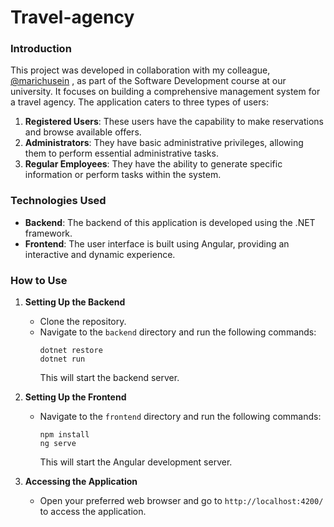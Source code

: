 ﻿# Travel-agency

### Introduction

This project was developed in collaboration with my colleague, [@marichusein](https://github.com/marichusein)
, as part of the Software Development course at our university. It focuses on building a comprehensive management system for a travel agency. The application caters to three types of users:

1. **Registered Users**: These users have the capability to make reservations and browse available offers.
2. **Administrators**: They have basic administrative privileges, allowing them to perform essential administrative tasks.
3. **Regular Employees**: They have the ability to generate specific information or perform tasks within the system.

### Technologies Used

- **Backend**: The backend of this application is developed using the .NET framework.
- **Frontend**: The user interface is built using Angular, providing an interactive and dynamic experience.

### How to Use

1. **Setting Up the Backend**
   - Clone the repository.
   - Navigate to the `backend` directory and run the following commands:
     ```shell
     dotnet restore
     dotnet run
     ```
     This will start the backend server.

2. **Setting Up the Frontend**
   - Navigate to the `frontend` directory and run the following commands:
     ```shell
     npm install
     ng serve
     ```
     This will start the Angular development server.

3. **Accessing the Application**
   - Open your preferred web browser and go to `http://localhost:4200/` to access the application.

